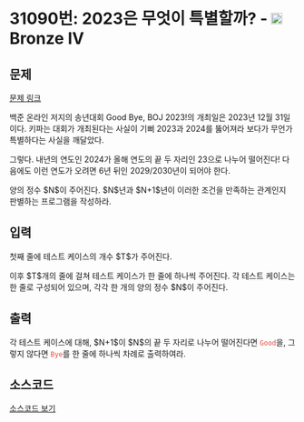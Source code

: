 # 31090번: 2023은 무엇이 특별할까? - <img src="https://static.solved.ac/tier_small/2.svg" style="height:20px" /> Bronze IV

<!-- performance -->

<!-- 문제 제출 후 깃허브에 푸시를 했을 때 제출한 코드의 성능이 입력될 공간입니다.-->

<!-- end -->

## 문제

[문제 링크](https://boj.kr/31090)

<p>백준 온라인 저지의 송년대회 Good Bye, BOJ 2023!의 개최일은 2023년 12월 31일이다. 키파는 대회가 개최된다는 사실이 기뻐 2023과 2024를 뚫어져라 보다가 무언가 특별하다는 사실을 깨달았다.</p>

<p>그렇다. 내년의 연도인 2024가 올해 연도의 끝 두 자리인 23으로 나누어 떨어진다! 다음에도 이런 연도가 오려면 6년 뒤인 2029/2030년이 되어야 한다.</p>

<p>양의 정수 $N$이 주어진다. $N$년과 $N+1$년이 이러한 조건을 만족하는 관계인지 판별하는 프로그램을 작성하라.</p>

## 입력

<p>첫째 줄에 테스트 케이스의 개수 $T$가 주어진다.</p>

<p>이후 $T$개의 줄에 걸쳐 테스트 케이스가 한 줄에 하나씩 주어진다. 각 테스트 케이스는 한 줄로 구성되어 있으며, 각각 한 개의 양의 정수 $N$이 주어진다.</p>

## 출력

<p>각 테스트 케이스에 대해, $N+1$이 $N$의 끝 두 자리로 나누어 떨어진다면 <span style="color:#e74c3c;"><code>Good</code></span>을, 그렇지 않다면 <span style="color:#e74c3c;"><code>Bye</code></span>를 한 줄에 하나씩 차례로 출력하여라.</p>

## 소스코드

[소스코드 보기](2023은%20무엇이%20특별할까?.cpp)